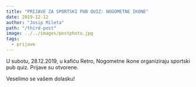 ```yaml
---
title: "PRIJAVE ZA SPORTSKI PUB QUIZ: NOGOMETNE IKONE"
date: 2019-12-12
author: "Josip Mileta"
path: "/third-post"
image: ../../images/postphoto.jpg
tags:
  - prijave
---
```


U subotu, 28.12.2019, u kafiću Retro, Nogometne ikone organiziraju sportski pub quiz. Prijave su otvorene.

Veselimo se vašem dolasku!

